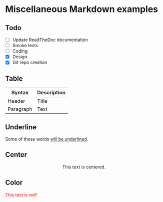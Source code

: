 # Miscellaneous Markdown examples

## Todo

- [ ] Update ReadTheDoc documentation
- [ ] Smoke tests
- [ ] Coding
- [x] Design
- [x] Git repo creation

## Table

| Syntax      | Description |
| ----------- | ----------- |
| Header      | Title       |
| Paragraph   | Text        |

## Underline

Some of these words <ins>will be underlined</ins>.

## Center

<center>This text is centered.</center>

## Color

<font color="red">This text is red!</font>
